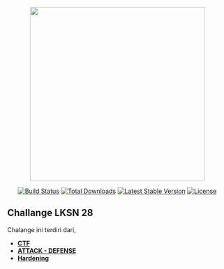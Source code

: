 <p align="center"><a href="https://cyberus.my.id" target="_blank"><img src="https://raw.githubusercontent.com/XCyberusX/f00ds.github.io/main/b4c18535e1e3d94f7a9387d367977cd7.png" width="400"></a></p>

<p align="center">
<a href="#"><img src="https://img.shields.io/github/stars/XCyberusX/challenge-LKSN-2020" alt="Build Status"></a>
<a href="#"><img src="https://img.shields.io/github/issues/XCyberusX/challenge-LKSN-2020?style=flat-square" alt="Total Downloads"></a>
<a href="#"><img src="https://img.shields.io/packagist/v/laravel/framework" alt="Latest Stable Version"></a>
<a href="#"><img src="https://img.shields.io/badge/smile-100-ff69b4" alt="License"></a>
</p>

## Challange LKSN 28

Chalange ini terdiri dari, 
- **[CTF](https://github.com/XCyberusX/challenge-LKSN-2020/tree/main/CTF)**
- **[ATTACK - DEFENSE](https://github.com/XCyberusX/challenge-LKSN-2020/tree/main/ATTACK-DEFENSE)**
- **[Hardening](https://i.ytimg.com/vi/dIh4xxFQrTU/maxresdefault.jpg)**
